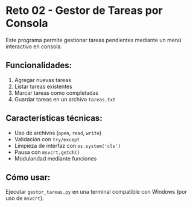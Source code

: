 # Reto 02 - Gestor de Tareas por Consola

Este programa permite gestionar tareas pendientes mediante un menú interactivo en consola.

## Funcionalidades:
1. Agregar nuevas tareas
2. Listar tareas existentes
3. Marcar tareas como completadas
4. Guardar tareas en un archivo `tareas.txt`

## Características técnicas:
- Uso de archivos (`open`, `read`, `write`)
- Validación con `try/except`
- Limpieza de interfaz con `os.system('cls')`
- Pausa con `msvcrt.getch()`
- Modularidad mediante funciones

## Cómo usar:
Ejecutar `gestor_tareas.py` en una terminal compatible con Windows (por uso de `msvcrt`).